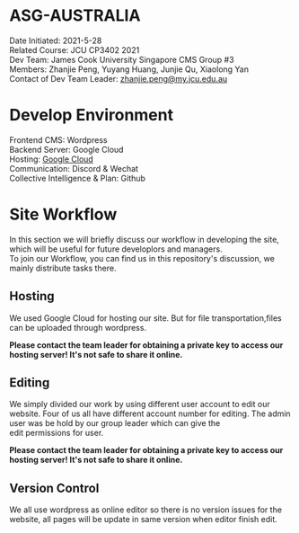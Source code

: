 ﻿
# ASG-AUSTRALIA
Date Initiated: 2021-5-28<br>
Related Course: JCU CP3402 2021<br>
Dev Team: James Cook University Singapore CMS Group #3<br>
Members: Zhanjie Peng, Yuyang Huang, Junjie Qu, Xiaolong Yan<br>
Contact of Dev Team Leader: zhanjie.peng@my.jcu.edu.au

# Develop Environment
Frontend CMS: Wordpress<br>
Backend Server: Google Cloud<br>
Hosting: <a href = "http://34.125.197.129/">Google Cloud</a> <br>
Communication: Discord & Wechat<br>
Collective Intelligence & Plan: Github<br>

# Site Workflow
In this section we will briefly discuss our workflow in developing the site, which will be useful for future developlors and managers.</br>
To join our Workflow, you can find us in this repository's discussion, we mainly distribute tasks there.

## Hosting
We used Google Cloud for hosting our site. But for file transportation,files can be uploaded through wordpress.

**Please contact the team leader for obtaining a private key to access our hosting server! It's not safe to share it online.**

## Editing

We simply divided our work by using different user account to edit our website. Four of us all have different account number for editing. The admin user was be  hold by our group leader which can give the   
edit permissions for user.

**Please contact the team leader for obtaining a private key to access our hosting server! It's not safe to share it online.**

## Version Control

We all use wordpress as online editor so there is no version issues for the website, all pages will be update in same version when editor finish edit.









